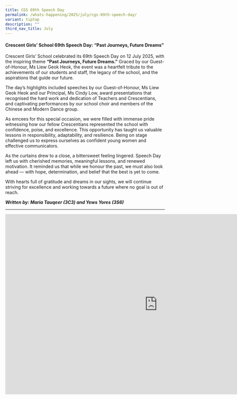 ```yaml
---
title: CGS 69th Speech Day
permalink: /whats-happening/2025/july/cgs-69th-speech-day/
variant: tiptap
description: ""
third_nav_title: July
---
```

<h4><strong>Crescent Girls’ School 69th Speech Day: “Past Journeys, Future Dreams”</strong></h4>
<p>Crescent Girls’ School celebrated its 69th Speech Day on 12 July 2025,
with the inspiring theme <strong>“Past Journeys, Future Dreams.”</strong> Graced
by our Guest-of-Honour, Ms Liew Geok Heok, the event was a heartfelt tribute
to the achievements of our students and staff, the legacy of the school,
and the aspirations that guide our future.</p>
<p>The day’s highlights included speeches by our Guest-of-Honour, Ms Liew
Geok Heok and our Principal, Ms Cindy Low, award presentations that recognised
the hard work and dedication of Teachers and Crescentians, and captivating
performances by our school choir and members of the Chinese and Modern
Dance group.</p>
<p>As emcees for this special occasion, we were filled with immense pride
witnessing how our fellow Crescentians represented the school with confidence,
poise, and excellence. This opportunity has taught us valuable lessons
in responsibility, adaptability, and resilience. Being on stage challenged
us to express ourselves as confident young women and effective communicators.</p>
<p>As the curtains drew to a close, a bittersweet feeling lingered. Speech
Day left us with cherished memories, meaningful lessons, and renewed motivation.
It reminded us that while we honour the past, we must also look ahead —
with hope, determination, and belief that the best is yet to come.</p>
<p>With hearts full of gratitude and dreams in our sights, we will continue
striving for excellence and working towards a future where no goal is out
of reach.</p>
<p><strong><em>Written by: Maria Tauqeer (3C3) and Yews Yores (3S6)</em></strong>
</p>
<hr>
<p></p>
<div class="iframe-wrapper">
<iframe height="569" width="960" allowfullscreen="true" frameborder="0" src="https://docs.google.com/presentation/d/e/2PACX-1vT5gEyERL2NOB3dLzb9sQkOiztrcg08T_mRjZWjtKfFBLs4BOFlXjSoPzpJkUgvdce8JoFZgAs9P9eD/pubembed?start=true&amp;loop=true&amp;delayms=3000"></iframe>
</div>
<p></p>
<p></p>
<p></p>